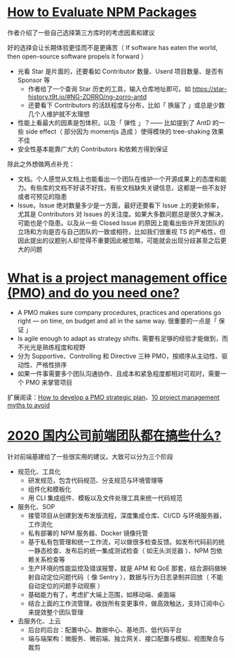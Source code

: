# [How to Evaluate NPM Packages](https://thecarrots.io/blog/how-to-evaluate-npm-packages)

作者介绍了一些自己选择第三方库时的考虑因素和建议

好的选择会让长期体验更佳而不是更痛苦（ If software has eaten the world, then open-source software propels it forward ）

- 光看 Star 是片面的，还要看如 Contributor 数量、Userd 项目数量、是否有 Sponsor 等
  - 作者给了一个查询 Star 历史的工具，输入仓库地址即可。如 https://star-history.t9t.io/#NG-ZORRO/ng-zorro-antd
  - 还要看下 Contributors 的活跃程度与分布，比如「 换届了 」或总是少数几个人维护就不太理想
- 性能上看最大的因素是包体积，以及「 弹性 」？—— 比如提到了 AntD 的一些 side effect（ 部分因为 momentjs 造成 ）使得模块的 tree-shaking 效果不佳
- 安全性基本能靠广大的 Contributors 和依赖方得到保证

除此之外想做两点补充：

- 文档。个人感觉从文档上也能看出一个团队在维护一个开源成果上的态度和能力。有些库的文档不好读不好找，有些文档缺失关键信息，这都是一些不友好或者可预见的隐患
- Issue。Issue 绝对数量多少是一方面，最好还要看下 Issue 上的更新频率，尤其是 Contributors 对 Issues 的关注度。如果大多数问题总是很久才解决，可能也是个隐患。以及从一些 Closed Issue 的原因上能看出些许开发团队的立场和方向是否与自己团队的一致或相符，比如我们很重视 TS 的严格性，但因此提出的议题别人却觉得不重要因此被忽略，可能就会出现分歧甚至之后更大的问题

# [What is a project management office (PMO) and do you need one?](https://www.cio.com/article/2441862/what-is-a-project-management-office-pmo-and-do-you-need-one.html)

- A PMO makes sure company procedures, practices and operations go right — on time, on budget and all in the same way. 很重要的一点是「 保证 」
- Is agile enough to adapt as strategy shifts. 需要有足够的经验才能做到，而不光光是熟练程度和视野
- 分为 Supportive、Controlling 和 Directive 三种 PMO，按顺序从主动性、驱动性、严格性排序
- 如果一件事需要多个团队沟通协作、且成本和紧急程度都相对可观时，需要一个 PMO 来掌管项目

扩展阅读：[How to develop a PMO strategic plan](https://www.cio.com/article/3288926/how-to-develop-a-pmo-strategic-plan.html)、[10 project management myths to avoid](https://www.cio.com/article/3252332/10-project-management-myths-to-avoid.html)

# [2020 国内公司前端团队都在搞些什么?](https://www.zhihu.com/question/398940598/answer/1269685808)

针对前端基建给了一些很实用的建议。大致可以分为三个阶段

- 规范化、工具化
  - 研发规范，包含代码规范、分支规范与环境管理等
  - 组件化和模板化
  - 用 CLI 集成组件、模板以及文件处理工具来统一代码规范
- 服务化、SOP
  - 接管项目从创建到发布发版流程，深度集成仓库、CI/CD 与环境服务器，工作流化
  - 私有部署的 NPM 服务器、Docker 镜像托管
  - 基于私有包管理和统一工作流，可以做很多检查反馈。如发布代码前的统一静态检查、发布后的统一集成测试检查（ 如无头浏览器 ）、NPM 包依赖关系检查等
  - 生产环境的性能监控及错误报警，就是 APM 和 QoE 那套，结合源码做映射自动定位问题代码（ 像 Sentry ），数据与行为日志录制并回放（ 不能自动定位的问题手动观察 ）
  - 基础能力有了，考虑扩大端上范围，如移动端、桌面端
  - 结合上面的工作流管理，收拢所有变更事件，做高效触达，支持订阅中心来提效整个团队管理
- 去服务化、上云
  - 后台的后台：配置中心、数据中心、基地页、低代码平台
  - 端与端架构：微服务、微前端、独立网关、接口配置与模拟、视图聚合与裁剪
